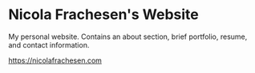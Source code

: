 # Nicola Frachesen's Website
My personal website. Contains an about section, brief portfolio, resume, and contact information.

https://nicolafrachesen.com